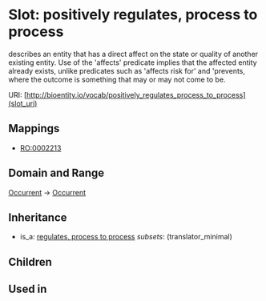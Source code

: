# Slot: positively regulates, process to process


describes an entity that has a direct affect on the state or quality of another existing entity. Use of the 'affects' predicate implies that the affected entity already exists, unlike predicates such as 'affects risk for' and 'prevents, where the outcome is something that may or may not come to be.

URI: [http://bioentity.io/vocab/positively_regulates_process_to_process](slot_uri)
## Mappings

 * [RO:0002213](http://purl.obolibrary.org/obo/RO_0002213)
## Domain and Range

[Occurrent](Occurrent.md) -> [Occurrent](Occurrent.md)
## Inheritance

 *  is_a: [regulates, process to process](regulates_process_to_process.md) *subsets*: (translator_minimal)
## Children

## Used in

